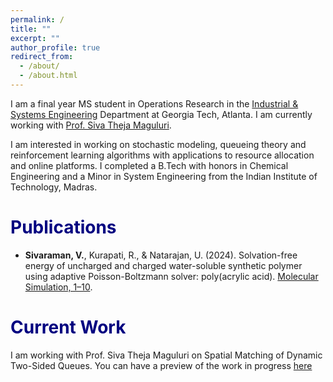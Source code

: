 ```yaml
---
permalink: /
title: ""
excerpt: ""
author_profile: true
redirect_from: 
  - /about/
  - /about.html
---
```


I am a final year MS student in Operations Research in the [Industrial & Systems Engineering](https://www.isye.gatech.edu/) Department at Georgia Tech, Atlanta. I am currently working with [Prof. Siva Theja Maguluri](https://sites.google.com/site/sivatheja/).

I am interested in working on stochastic modeling, queueing theory and reinforcement learning algorithms with applications to resource allocation and online platforms. I completed a B.Tech with honors in Chemical Engineering and a Minor in System Engineering from the Indian Institute of Technology, Madras. 


# <span style="color:navy;">Publications</span>
* <b>Sivaraman, V.</b>, Kurapati, R., & Natarajan, U. (2024). Solvation-free energy of uncharged and charged water-soluble synthetic
polymer using adaptive Poisson-Boltzmann solver: poly(acrylic acid). [Molecular Simulation, 1–10](doi.org/10.1080/08927022.2024.2439623).

# <span style="color:navy;"> Current Work

I am working with Prof. Siva Theja Maguluri on Spatial Matching of Dynamic Two-Sided Queues. You can have a preview of the work in progress [here]( https://drive.google.com/file/d/1cC8m16tKW4DUEIjKR9_qeQXSLuqs1uwa/view?usp=sharing)
